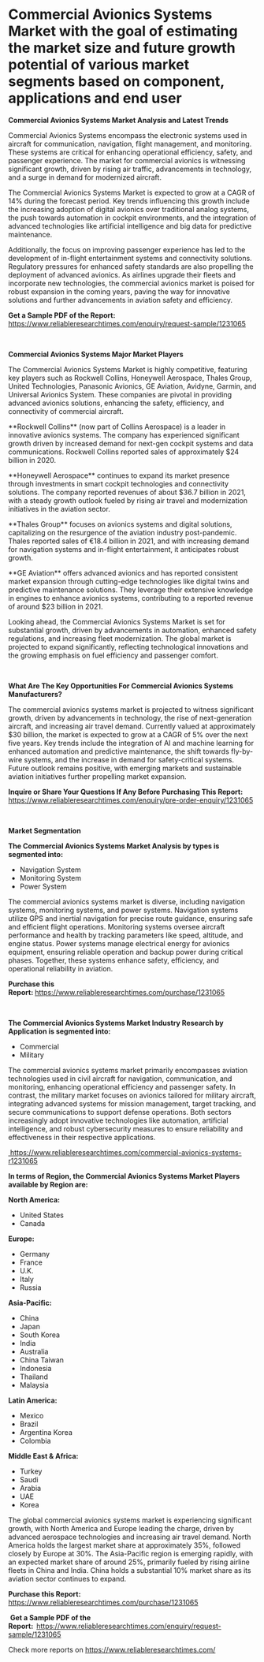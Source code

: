 <p><h1>Commercial Avionics Systems Market with the goal of estimating the market size and future growth potential of various market segments based on component, applications and end user</h1></p><p><strong>Commercial Avionics Systems Market Analysis and Latest Trends</strong></p>
<p><p>Commercial Avionics Systems encompass the electronic systems used in aircraft for communication, navigation, flight management, and monitoring. These systems are critical for enhancing operational efficiency, safety, and passenger experience. The market for commercial avionics is witnessing significant growth, driven by rising air traffic, advancements in technology, and a surge in demand for modernized aircraft.</p><p>The Commercial Avionics Systems Market is expected to grow at a CAGR of 14% during the forecast period. Key trends influencing this growth include the increasing adoption of digital avionics over traditional analog systems, the push towards automation in cockpit environments, and the integration of advanced technologies like artificial intelligence and big data for predictive maintenance. </p><p>Additionally, the focus on improving passenger experience has led to the development of in-flight entertainment systems and connectivity solutions. Regulatory pressures for enhanced safety standards are also propelling the deployment of advanced avionics. As airlines upgrade their fleets and incorporate new technologies, the commercial avionics market is poised for robust expansion in the coming years, paving the way for innovative solutions and further advancements in aviation safety and efficiency.</p></p>
<p><strong>Get a Sample PDF of the Report:&nbsp;</strong> <a href="https://www.reliableresearchtimes.com/enquiry/request-sample/1231065?utm_campaign=2181&utm_medium=2&utm_source=Github&utm_content=ia&utm_term=11032025&utm_id=commercial-avionics-systems">https://www.reliableresearchtimes.com/enquiry/request-sample/1231065</a></p>
<p>&nbsp;</p>
<p><strong>Commercial Avionics Systems Major Market Players</strong></p>
<p><p>The Commercial Avionics Systems Market is highly competitive, featuring key players such as Rockwell Collins, Honeywell Aerospace, Thales Group, United Technologies, Panasonic Avionics, GE Aviation, Avidyne, Garmin, and Universal Avionics System. These companies are pivotal in providing advanced avionics solutions, enhancing the safety, efficiency, and connectivity of commercial aircraft.</p><p>**Rockwell Collins** (now part of Collins Aerospace) is a leader in innovative avionics systems. The company has experienced significant growth driven by increased demand for next-gen cockpit systems and data communications. Rockwell Collins reported sales of approximately $24 billion in 2020.</p><p>**Honeywell Aerospace** continues to expand its market presence through investments in smart cockpit technologies and connectivity solutions. The company reported revenues of about $36.7 billion in 2021, with a steady growth outlook fueled by rising air travel and modernization initiatives in the aviation sector.</p><p>**Thales Group** focuses on avionics systems and digital solutions, capitalizing on the resurgence of the aviation industry post-pandemic. Thales reported sales of €18.4 billion in 2021, and with increasing demand for navigation systems and in-flight entertainment, it anticipates robust growth.</p><p>**GE Aviation** offers advanced avionics and has reported consistent market expansion through cutting-edge technologies like digital twins and predictive maintenance solutions. They leverage their extensive knowledge in engines to enhance avionics systems, contributing to a reported revenue of around $23 billion in 2021.</p><p>Looking ahead, the Commercial Avionics Systems Market is set for substantial growth, driven by advancements in automation, enhanced safety regulations, and increasing fleet modernization. The global market is projected to expand significantly, reflecting technological innovations and the growing emphasis on fuel efficiency and passenger comfort.</p></p>
<p>&nbsp;</p>
<p><strong>What Are The Key Opportunities For Commercial Avionics Systems Manufacturers?</strong></p>
<p><p>The commercial avionics systems market is projected to witness significant growth, driven by advancements in technology, the rise of next-generation aircraft, and increasing air travel demand. Currently valued at approximately $30 billion, the market is expected to grow at a CAGR of 5% over the next five years. Key trends include the integration of AI and machine learning for enhanced automation and predictive maintenance, the shift towards fly-by-wire systems, and the increase in demand for safety-critical systems. Future outlook remains positive, with emerging markets and sustainable aviation initiatives further propelling market expansion.</p></p>
<p><strong>Inquire or Share Your Questions If Any Before Purchasing This Report:</strong> <a href="https://www.reliableresearchtimes.com/enquiry/pre-order-enquiry/1231065?utm_campaign=2181&utm_medium=2&utm_source=Github&utm_content=ia&utm_term=11032025&utm_id=commercial-avionics-systems">https://www.reliableresearchtimes.com/enquiry/pre-order-enquiry/1231065</a></p>
<p>&nbsp;</p>
<p><strong>Market Segmentation</strong></p>
<p><strong>The Commercial Avionics Systems Market Analysis by types is segmented into:</strong></p>
<p><ul><li>Navigation System</li><li>Monitoring System</li><li>Power System</li></ul></p>
<p><p>The commercial avionics systems market is diverse, including navigation systems, monitoring systems, and power systems. Navigation systems utilize GPS and inertial navigation for precise route guidance, ensuring safe and efficient flight operations. Monitoring systems oversee aircraft performance and health by tracking parameters like speed, altitude, and engine status. Power systems manage electrical energy for avionics equipment, ensuring reliable operation and backup power during critical phases. Together, these systems enhance safety, efficiency, and operational reliability in aviation.</p></p>
<p><strong>Purchase this Report:&nbsp;</strong><a href="https://www.reliableresearchtimes.com/purchase/1231065?utm_campaign=2181&utm_medium=2&utm_source=Github&utm_content=ia&utm_term=11032025&utm_id=commercial-avionics-systems">https://www.reliableresearchtimes.com/purchase/1231065</a></p>
<p>&nbsp;</p>
<p><strong>The Commercial Avionics Systems Market Industry Research by Application is segmented into:</strong></p>
<p><ul><li>Commercial</li><li>Military</li></ul></p>
<p><p>The commercial avionics systems market primarily encompasses aviation technologies used in civil aircraft for navigation, communication, and monitoring, enhancing operational efficiency and passenger safety. In contrast, the military market focuses on avionics tailored for military aircraft, integrating advanced systems for mission management, target tracking, and secure communications to support defense operations. Both sectors increasingly adopt innovative technologies like automation, artificial intelligence, and robust cybersecurity measures to ensure reliability and effectiveness in their respective applications.</p></p>
<p><a href="https://www.reliableresearchtimes.com/commercial-avionics-systems-r1231065?utm_campaign=2181&utm_medium=2&utm_source=Github&utm_content=ia&utm_term=11032025&utm_id=commercial-avionics-systems">&nbsp;https://www.reliableresearchtimes.com/commercial-avionics-systems-r1231065</a></p>
<p><strong>In terms of Region, the Commercial Avionics Systems Market Players available by Region are:</strong></p>
<p>
    <p> <strong> North America: </strong>
        <ul>
            <li>United States</li>
            <li>Canada</li>
        </ul>
        </p> 
    <p> <strong> Europe: </strong>
        <ul>
            <li>Germany</li>
            <li>France</li>
            <li>U.K.</li>
            <li>Italy</li>
            <li>Russia</li>
        </ul>
        </p> 
    <p> <strong> Asia-Pacific: </strong>
        <ul>
            <li>China</li>
            <li>Japan</li>
            <li>South Korea</li>
            <li>India</li>
            <li>Australia</li>
            <li>China Taiwan</li>
            <li>Indonesia</li>
            <li>Thailand</li>
            <li>Malaysia</li>
        </ul>
        </p> 
    <p> <strong> Latin America: </strong>
        <ul>
            <li>Mexico</li>
            <li>Brazil</li>
            <li>Argentina Korea</li>
            <li>Colombia</li>
        </ul>
        </p> 
    <p> <strong> Middle East & Africa: </strong>
        <ul>
            <li>Turkey</li>
            <li>Saudi</li>
            <li>Arabia</li>
            <li>UAE</li>
            <li>Korea</li>
        </ul>
    </p>
    </p>
<p><p>The global commercial avionics systems market is experiencing significant growth, with North America and Europe leading the charge, driven by advanced aerospace technologies and increasing air travel demand. North America holds the largest market share at approximately 35%, followed closely by Europe at 30%. The Asia-Pacific region is emerging rapidly, with an expected market share of around 25%, primarily fueled by rising airline fleets in China and India. China holds a substantial 10% market share as its aviation sector continues to expand.</p></p>
<p><strong>Purchase this Report: </strong><a href="https://www.reliableresearchtimes.com/purchase/1231065?utm_campaign=2181&utm_medium=2&utm_source=Github&utm_content=ia&utm_term=11032025&utm_id=commercial-avionics-systems">https://www.reliableresearchtimes.com/purchase/1231065</a></p>
<p>&nbsp;<strong>Get a Sample PDF of the Report:&nbsp;&nbsp;</strong><a href="https://www.reliableresearchtimes.com/enquiry/request-sample/1231065?utm_campaign=2181&utm_medium=2&utm_source=Github&utm_content=ia&utm_term=11032025&utm_id=commercial-avionics-systems">https://www.reliableresearchtimes.com/enquiry/request-sample/1231065</a></p>
<p><strong></strong></p>
<p>Check more reports on <a href="https://www.reliableresearchtimes.com/?utm_campaign=2181&utm_medium=2&utm_source=Github&utm_content=ia&utm_term=11032025&utm_id=commercial-avionics-systems">https://www.reliableresearchtimes.com/</a></p>